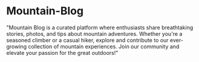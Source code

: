 # Mountain-Blog
"Mountain Blog is a curated platform where enthusiasts share breathtaking stories, photos, and tips about mountain adventures. Whether you're a seasoned climber or a casual hiker, explore and contribute to our ever-growing collection of mountain experiences. Join our community and elevate your passion for the great outdoors!"
